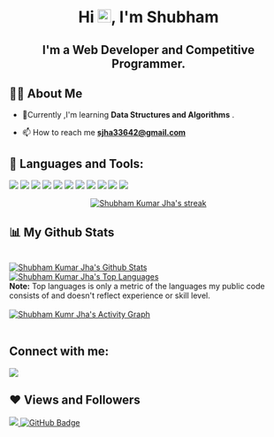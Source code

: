<!-- <a href="#"><img width="100%" height="auto" src="https://i.imgur.com/iXuL1HG.png" height="175px"/></a> -->

<h1 align="center">Hi <img src="https://raw.githubusercontent.com/MartinHeinz/MartinHeinz/master/wave.gif" width="24px">, I'm Shubham</h1>
<h2 align="center">I'm a Web Developer and Competitive Programmer.</h2>


## 🙋‍♂️ About Me

- 🌱Currently ,I'm learning **Data Structures and Algorithms** .

- 📫 How to reach me **sjha33642@gmail.com**

## 🚀 Languages and Tools:

<p align="left">
    <img src="https://img.icons8.com/color/48/000000/javascript.png"/>
    <img src="https://img.icons8.com/color/48/000000/html-5.png"/> 
    <img src="https://img.icons8.com/color/48/000000/css3.png"/> 
    <img src="https://img.icons8.com/color/48/000000/bootstrap.png"/> 
    <img src="https://img.icons8.com/color/48/000000/python.png"/>
    <img src="https://img.icons8.com/fluent/50/000000/mysql-logo.png"/> 
    <img src="https://img.icons8.com/color/48/000000/c-programming.png"/> 
    <img src="https://img.icons8.com/color/48/000000/c-plus-plus-logo.png"/>
    <img src="https://img.icons8.com/color/48/000000/git.png"/>
    <img src="https://img.icons8.com/officel/48/000000/php-logo.png"/>
    <img src="https://img.icons8.com/plasticine/58/000000/react.png"/>
</p>

<p align="center">
    <a href="https://github.com/Shubhamjha1710/github-readme-streak-stats">
        <img title="🔥 Get streak stats for your profile at git.io/streak-stats" alt="Shubham Kumar Jha's streak" src="https://github-readme-streak-stats.herokuapp.com/?user=Shubhamjha1710&theme=black-ice&hide_border=true&stroke=0000&background=060A0CD0"/>
    </a>
</p>

## 📊 My Github Stats

  <br/>
    <a href="https://github.com/Shubhamjha1710/github-readme-stats">
    <img alt="Shubham Kumar Jha's Github Stats" src="https://github-readme-stats.vercel.app/api?username=Shubhamjha1710&show_icons=true&count_private=true&theme=react&hide_border=true&bg_color=0D1117" />
    </a>
  <a href="https://github.com/Shubhamjha1710/github-readme-stats">
  <img alt="Shubham Kumar Jha's Top Languages" src="https://github-readme-stats.vercel.app/api/top-langs/?username=Shubhamjha1710&langs_count=8&count_private=true&layout=compact&theme=react&hide_border=true&bg_color=0D1117" />
  </a>
  <br/>
  <b>Note:</b> Top languages is only a metric of the languages my public code consists of and doesn't reflect experience or skill level.


<br/>
<br/>

<a href="https://github.com/Shubhamjha1710/github-readme-activity-graph">
<img alt="Shubham Kumr Jha's Activity Graph" src="https://activity-graph.herokuapp.com/graph?username=Shubhamjha1710&bg_color=0D1117&color=5BCDEC&line=5BCDEC&point=FFFFFF&hide_border=true" />
</a>

<br/>
<br/>

## Connect with me:
<p align="left">

<a href = "https://www.linkedin.com/in/shubham-kumar-jha-3224a1217/">
<img src="https://img.icons8.com/fluent/48/000000/linkedin.png"/>
</a>
</p>

## ❤ Views and Followers
<a href="https://github.com/Meghna-DAS/github-profile-views-counter">
<img src="https://komarev.com/ghpvc/?username=Shubhamjha1710">
</a>
<a href="https://github.com/Shubhamjha1710?tab=followers">
<img src="https://img.shields.io/github/followers/Shubhamjha1710?label=Followers&style=social" alt="GitHub Badge">
</a>
